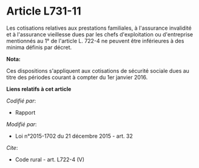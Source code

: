 # Article L731-11

Les cotisations relatives aux prestations familiales, à l'assurance invalidité et à l'assurance vieillesse dues par les chefs
d'exploitation ou d'entreprise mentionnés au 1° de l'article L. 722-4 ne peuvent être inférieures à des minima définis par
décret.

**Nota:**

Ces dispositions s'appliquent aux cotisations de sécurité sociale dues au titre des périodes courant à compter du 1er janvier
2016.

**Liens relatifs à cet article**

_Codifié par_:

  - Rapport

_Modifié par_:

  - Loi n°2015-1702 du 21 décembre 2015 - art. 32

_Cite_:

  - Code rural - art. L722-4 (V)
